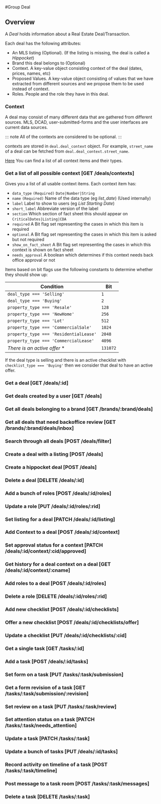#Group Deal

## Overview

A _Deal_ holds information about a Real Estate Deal/Transaction.

Each deal has the following attributes:

* An MLS listing (Optional). (If the listing is missing, the deal is called a _Hippocket_)
* Brand this deal belongs to (Optional)
* Context. A key-value object consisting context of the deal (dates, prices, names, etc)
* Proposed Values. A key-value object consisting of values that we have extracted from
  different sources and we propose them to be used instead of context.
* Roles. People and the role they have in this deal.

### Context

A deal may consist of many different data that are gathered from different sources.
MLS, DCAD, user-submitted-forms and the user interfaces are current data sources.

::: note
All of the contexts are considered to be optional.
:::

contexts are stored in `deal.deal_context` object.
For example, `street_name` of a deal can be fetched from `deal.deal_context.street_name`.

[Here](https://gitlab.com/rechat/server/blob/testing/lib/models/Deal/context.js) You can find a list of all
context items and their types.

### Get a list of all possible context [GET /deals/contexts]

Gives you a list of all usable context items.
Each context item has:

* `data_type` `(Required)` `Date|Number|String`
* `name`      `(Required)`  Name of the data type (eg _list_date_) (Used internally)
* `label`                   Label to show to users (eg _List Starting Date_)
* `short_label`             Abbreviate version of the label
* `section`                 Which section of fact sheet this should appear on `CriticalDates|Listing|CDA`
* `required`                A Bit flag set representing the cases in which this item is required
* `optional`                A Bit flag set representing the cases in which this item is asked but not required
* `show_on_fact_sheet`      A Bit flag set representing the cases in which this context is shown on fact sheet
* `needs_approval`          A boolean which determines if this context needs back office approval or not

Items based on bit flags use the following constants to determine whether they should show up:

Condition                              | Bit
---------------------------------------|-----
`deal_type === 'Selling'`              | `1`
`deal_type === 'Buying'`               | `2`
`property_type === 'Resale'`           | `128`
`property_type === 'NewHome'`          | `256`
`property_type === 'Lot'`              | `512`
`property_type === 'CommercialSale'`   | `1024`
`property_type === 'ResidentialLease'` | `2048`
`property_type === 'CommercialLease'`  | `4096`
_There is an active offer_ *           | `131072`

If the deal type is selling and there is an active checklist with `checklist_type === 'Buying'`
then we consider that deal to have an active offer.

<!-- include(tests/deal/getContexts.md) -->

### Get a deal [GET /deals/:id]
<!-- include(tests/deal/get.md) -->

### Get deals created by a user [GET /deals]
<!-- include(tests/deal/getAll.md) -->

### Get all deals belonging to a brand [GET /brands/:brand/deals]
<!-- include(tests/deal/getBrandDeals.md) -->

### Get all deals that need backoffice review [GET /brands/:brand/deals/inbox]
<!-- include(tests/deal/getBrandInbox.md) -->

### Search through all deals [POST /deals/filter]
<!-- include(tests/deal/filter.md) -->

### Create a deal with a listing [POST /deals]
<!-- include(tests/deal/create.md) -->

### Create a hippocket deal [POST /deals]
<!-- include(tests/deal/createHippocket.md) -->

### Delete a deal [DELETE /deals/:id]
<!-- include(tests/deal/remove.md) -->

### Add a bunch of roles [POST /deals/:id/roles]
<!-- include(tests/deal/addRole.md) -->

### Update a role [PUT /deals/:id/roles/:rid]
<!-- include(tests/deal/updateRole.md) -->

### Set listing for a deal [PATCH /deals/:id/listing]
<!-- include(tests/deal/patchListing.md) -->

### Add Context to a deal [POST /deals/:id/context]
<!-- include(tests/deal/addContext.md) -->

### Set approval status for a context [PATCH /deals/:id/context/:cid/approved]
<!-- include(tests/deal/approveContext.md) -->

### Get history for a deal context on a deal [GET /deals/:id/context/:cname]
<!-- include(tests/deal/getContextHistory.md) -->

### Add roles to a deal [POST /deals/:id/roles]
<!-- include(tests/deal/addRole.md) -->

### Delete a role [DELETE /deals/:id/roles/:rid]
<!-- include(tests/deal/removeRole.md) -->

### Add new checklist [POST /deals/:id/checklists]
<!-- include(tests/deal/addChecklist.md) -->

### Offer a new checklist [POST /deals/:id/checklists/offer]
<!-- include(tests/deal/offerChecklist.md) -->

### Update a checklist [PUT /deals/:id/checklists/:cid]
<!-- include(tests/deal/updateChecklist.md) -->

### Get a single task [GET /tasks/:id]
<!-- include(tests/deal/getTask.md) -->

### Add a task [POST /deals/:id/tasks]
<!-- include(tests/deal/addTask.md) -->

### Set form on a task [PUT /tasks/:task/submission]
<!-- include(tests/deal/setSubmission.md) -->

### Get a form revision of a task [GET /tasks/:task/submission/:revision]
<!-- include(tests/deal/getRevision.md) -->

### Set review on a task [PUT /tasks/:task/review]
<!-- include(tests/deal/setReview.md) -->

### Set attention status on a task [PATCH /tasks/:task/needs_attention]
<!-- include(tests/deal/patchAttention.md) -->

### Update a task [PATCH /tasks/:task]
<!-- include(tests/deal/updateTask.md) -->

### Update a bunch of tasks [PUT /deals/:id/tasks]
<!-- include(tests/deal/updateTasks.md) -->

### Record activity on timeline of a task [POST /tasks/:task/timeline]
<!-- include(tests/deal/addActivity.md) -->

### Post message to a task room [POST /tasks/:task/messages]
<!-- include(tests/deal/postMessage.md) -->

### Delete a task [DELETE /tasks/:task]
<!-- include(tests/deal/removeTask.md) -->